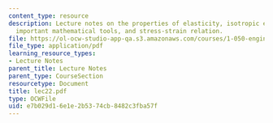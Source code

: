 ```yaml
---
content_type: resource
description: Lecture notes on the properties of elasticity, isotropic elasticity,
  important mathematical tools, and stress-strain relation.
file: https://ol-ocw-studio-app-qa.s3.amazonaws.com/courses/1-050-engineering-mechanics-i-fall-2007/e7b029d16e1e2b5374cb8482c3fba57f_lec22.pdf
file_type: application/pdf
learning_resource_types:
- Lecture Notes
parent_title: Lecture Notes
parent_type: CourseSection
resourcetype: Document
title: lec22.pdf
type: OCWFile
uid: e7b029d1-6e1e-2b53-74cb-8482c3fba57f
---
```

